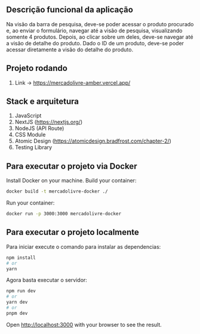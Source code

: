 ## Descrição funcional da aplicação
Na visão da barra de pesquisa, deve-se poder acessar o produto procurado e, ao enviar o formulário, navegar até a visão de pesquisa, visualizando somente 4 produtos. Depois, ao clicar sobre um deles, deve-se navegar até a visão de detalhe do produto.
Dado o ID de um produto, deve-se poder acessar diretamente a visão do detalhe do produto.

## Projeto rodando
1. Link -> https://mercadolivre-amber.vercel.app/

## Stack e arquitetura
1. JavaScript
2. NextJS (https://nextjs.org/)
3. NodeJS (API Route)
4. CSS Module 
5. Atomic Design (https://atomicdesign.bradfrost.com/chapter-2/)
6. Testing Library

## Para executar o projeto via Docker
Install Docker on your machine.
Build your container:
```bash 
docker build -t mercadolivre-docker ./
```
Run your container: 
```bash
docker run -p 3000:3000 mercadolivre-docker
```


## Para executar o projeto localmente
Para iniciar execute o comando para instalar as dependencias:
```bash
npm install
# or
yarn
```

Agora basta executar o servidor:
```bash
npm run dev
# or
yarn dev
# or
pnpm dev
```

Open [http://localhost:3000](http://localhost:3000) with your browser to see the result.
